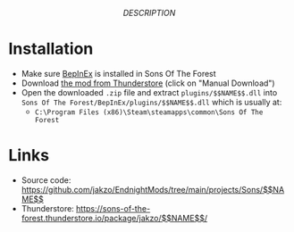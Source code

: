 $$DESCRIPTION$$

# Installation

- Make sure [BepInEx](https://thunderstore.io/c/sons-of-the-forest/p/BepInEx/BepInExPack_IL2CPP/) is installed in Sons Of The Forest
- Download [the mod from Thunderstore](https://sons-of-the-forest.thunderstore.io/package/jakzo/$$NAME$$/) (click on "Manual Download")
- Open the downloaded `.zip` file and extract `plugins/$$NAME$$.dll` into `Sons Of The Forest/BepInEx/plugins/$$NAME$$.dll` which is usually at:
  - `C:\Program Files (x86)\Steam\steamapps\common\Sons Of The Forest`

# Links

- Source code: https://github.com/jakzo/EndnightMods/tree/main/projects/Sons/$$NAME$$
- Thunderstore: https://sons-of-the-forest.thunderstore.io/package/jakzo/$$NAME$$/
